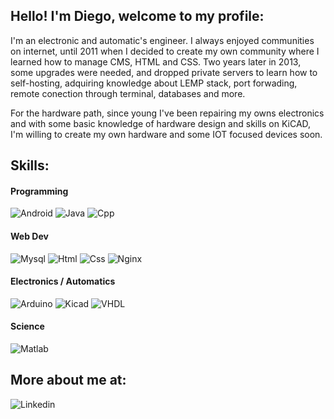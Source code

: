 ## Hello! I'm Diego, welcome to my profile:
I'm an electronic and automatic's engineer. I always enjoyed communities on internet, until 2011 when I decided to create my own community where I learned how to manage CMS, HTML and CSS. Two years later in 2013, some upgrades were needed, and dropped private servers to learn how to self-hosting, adquiring knowledge about LEMP stack, port forwading, remote conection through terminal, databases and more.

For the hardware path, since young I've been repairing my owns electronics and with some basic knowledge of hardware design and skills on KiCAD, I'm willing to create my own hardware and some IOT focused devices soon.


## Skills:
#### Programming
![Android](https://img.shields.io/badge/Android-3DDC84?style=for-the-badge&logo=android&logoColor=white&labelColor=101010)
![Java](https://img.shields.io/badge/Java-007396?style=for-the-badge&logo=java&logoColor=white&labelColor=101010)
![Cpp](https://img.shields.io/badge/C++-0095D5?style=for-the-badge&logo=c&logoColor=white&labelColor=101010)

#### Web Dev
![Mysql](https://img.shields.io/badge/MySQL-4479A1?style=for-the-badge&logo=mysql&logoColor=white&labelColor=101010)
![Html](https://img.shields.io/badge/HTML-FA7343?style=for-the-badge&logo=html5&logoColor=white&labelColor=101010)
![Css](https://img.shields.io/badge/CSS-4285F4?style=for-the-badge&logo=css3&logoColor=white&labelColor=101010)
![Nginx](https://img.shields.io/badge/Nginx-339933?style=for-the-badge&logo=nginx&logoColor=white&labelColor=101010)

#### Electronics / Automatics
![Arduino](https://img.shields.io/badge/Arduino-038C8C?style=for-the-badge&logo=arduino&logoColor=white&labelColor=101010)
![Kicad](https://img.shields.io/badge/Kicad-F7DF1E?style=for-the-badge&logo=kicad&logoColor=white&labelColor=101010)
![VHDL](https://img.shields.io/badge/VHDL-999999?style=for-the-badge&logo=vhdl&logoColor=white&labelColor=101010)


#### Science
![Matlab](https://img.shields.io/badge/Matlab/Octave-FA7343?style=for-the-badge&logo=octave&logoColor=white&labelColor=101010)


## More about me at:
![Linkedin](https://img.shields.io/badge/LinkedIn-Diego_Pacheco-0077B5?style=for-the-badge&logo=linkedin&logoColor=white&labelColor=101010)
